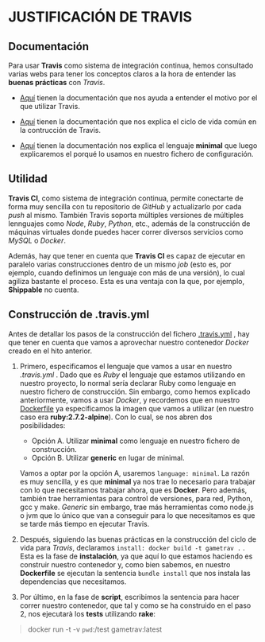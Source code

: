 # JUSTIFICACIÓN DE TRAVIS


## Documentación

Para usar **Travis** como sistema de integración continua, hemos consultado varias webs para tener los conceptos claros a la hora de entender las **buenas prácticas** con *Travis*.

+ [Aquí](https://www.genbeta.com/desarrollo/travis-ci-sistema-distribuido-de-integracion-continua-libre-integrado-con-github#:~:text=Travis%20CI%20te%20permite%20conectar,que%20hagas%2C%20regenerando%20el%20proyecto.&text=Una%20de%20las%20ventajas%20m%C3%A1s,por%20ejemplo) tienen la documentación que nos ayuda a entender el motivo por el que utilizar Travis.

+ [Aquí](https://docs.travis-ci.com/user/job-lifecycle/) tienen la documentación que nos explica el ciclo de vida común en la contrucción de Travis.

+ [Aquí](https://docs.travis-ci.com/user/languages/minimal-and-generic/#minimal) tienen la documentación nos explica el lenguaje **minimal** que luego explicaremos el porqué lo usamos en nuestro fichero de configuración.


## Utilidad

**Travis CI**, como sistema de integración continua, permite conectarte de forma muy sencilla con tu repositorio de *GitHub* y actualizarlo por cada *push* al mismo. También Travis soporta múltiples versiones de múltiples lennguajes como *Node*, *Ruby*, *Python*, etc., además de la construcción de máquinas virtuales donde puedes hacer correr diversos servicios como *MySQL* o *Docker*.

Además, hay que tener en cuenta que **Travis CI** es capaz de ejecutar en paralelo varias construcciones dentro de un mismo *job* (esto es, por ejemplo, cuando definimos un lenguaje con más de una versión), lo cual agiliza bastante el proceso. Esta es una ventaja con la que, por ejemplo, **Shippable** no cuenta.


## Construcción de .travis.yml

Antes de detallar los pasos de la construcción del fichero [.travis.yml](https://github.com/biilal1999/GameStore/blob/master/.travis.yml) , hay que tener en cuenta que vamos a aprovechar nuestro contenedor *Docker* creado en el hito anterior.


1. Primero, especificamos el lenguaje que vamos a usar en nuestro *.travis.yml* . Dado que es *Ruby* el lenguaje que estamos utilizando en nuestro proyecto, lo normal sería declarar Ruby como lenguaje en nuestro fichero de construcción. Sin embargo, como hemos explicado anteriormente, vamos a usar *Docker*, y recordemos que en nuestro [Dockerfile](https://github.com/biilal1999/GameStore/blob/master/Dockerfile) ya especificamos la imagen que vamos a utilizar (en nuestro caso era **ruby:2.7.2-alpine**). Con lo cual, se nos abren dos posibilidades:

    + Opción A. Utilizar **minimal** como lenguaje en nuestro fichero de construcción.
    + Opción B. Utilizar **generic** en lugar de minimal.

    Vamos a optar por la opción A, usaremos `language: minimal`. La razón es muy sencilla, y es que **minimal** ya nos trae lo necesario para trabajar con lo que necesitamos trabajar ahora, que es **Docker**. Pero además, también trae herramientas para control de versiones, para red, Python, gcc y make. *Generic* sin embargo, trae más herramientas como node.js o jvm que lo único que van a conseguir para lo que necesitamos es que se tarde más tiempo en ejecutar Travis.


2. Después, siguiendo las buenas prácticas en la construcción del ciclo de vida para *Travis*, declaramos `install: docker build -t gametrav .` . Esta es la fase de **instalación**, ya que aquí lo que estamos haciendo es construir nuestro contenedor y, como bien sabemos, en nuestro **Dockerfile** se ejecutan la sentencia `bundle install` que nos instala las dependencias que necesitamos.


3. Por último, en la fase de **script**, escribimos la sentencia para hacer correr nuestro contenedor, que tal y como se ha construido en el paso 2, nos ejecutarà los **tests** utilizando **rake**:

> docker run -t -v `pwd`:/test gametrav:latest

  
